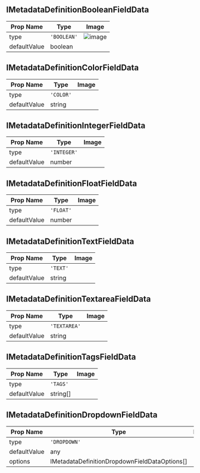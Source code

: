 ## IMetadataDefinitionBooleanFieldData
| Prop Name | Type | Image |
|--------------|----------|--------------|
| type | `'BOOLEAN'` | ![image](https://github.com/user-attachments/assets/91a4d94b-f104-4801-9950-812fa5f37d0e) |
| defaultValue | boolean | |

## IMetadataDefinitionColorFieldData
| Prop Name | Type | Image |
|--------------|----------|--------------|
| type | `'COLOR'` | |
| defaultValue | string | |

## IMetadataDefinitionIntegerFieldData
| Prop Name | Type | Image |
|--------------|----------|--------------|
| type | `'INTEGER'` | |
| defaultValue | number | |

## IMetadataDefinitionFloatFieldData
| Prop Name | Type | Image |
|--------------|----------|--------------|
| type | `'FLOAT'` | |
| defaultValue | number | |

## IMetadataDefinitionTextFieldData
| Prop Name | Type | Image |
|--------------|----------|--------------|
| type | `'TEXT'` | |
| defaultValue | string | |

## IMetadataDefinitionTextareaFieldData
| Prop Name | Type | Image |
|--------------|----------|--------------|
| type | `'TEXTAREA'` | |
| defaultValue | string | |

## IMetadataDefinitionTagsFieldData
| Prop Name | Type | Image |
|--------------|----------|--------------|
| type | `'TAGS'` | |
| defaultValue | string[] | |

## IMetadataDefinitionDropdownFieldData
| Prop Name | Type | Image |
|--------------|----------|--------------|
| type | `'DROPDOWN'` |
| defaultValue | any | |
| options | IMetadataDefinitionDropdownFieldDataOptions<any>[] | |
